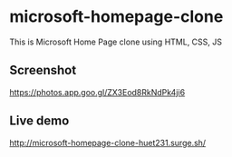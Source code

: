 # microsoft-homepage-clone

This is Microsoft Home Page clone using HTML, CSS, JS

## Screenshot

https://photos.app.goo.gl/ZX3Eod8RkNdPk4ji6

## Live demo

http://microsoft-homepage-clone-huet231.surge.sh/
